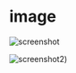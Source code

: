 # image

![screenshot](https://github.com/Stokbrootje/les-13-/blob/main/screenshot1.png)

![screenshot2](https://github.com/Stokbrootje/les-13-/blob/main/screenshot2.png))
